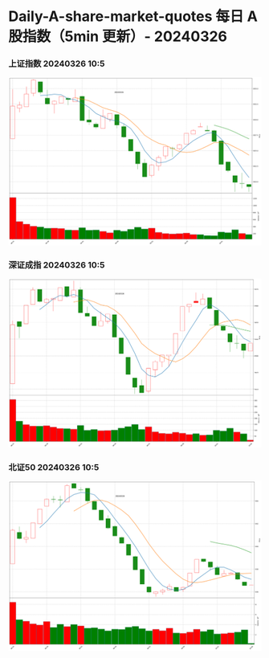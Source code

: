 
# Daily-A-share-market-quotes 每日 A 股指数（5min 更新）- 20240326

### 上证指数 20240326 10:5
![](./fig/2024/3/20240326-sh000001.png)

### 深证成指 20240326 10:5
![](./fig/2024/3/20240326-sz399001.png)

### 北证50 20240326 10:5
![](./fig/2024/3/20240326-bj899050.png)
